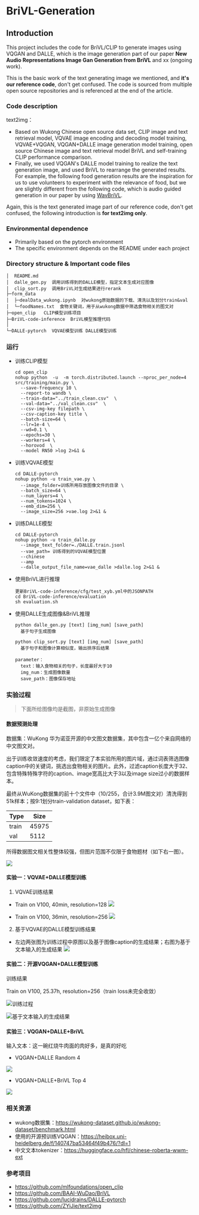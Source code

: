 # BriVL-Generation

## Introduction

This project includes the code for BriVL/CLIP to generate images using VQGAN and DALLE, which is the image generation part of our paper **New Audio Representations Image Gan Generation from BriVL** and xx (ongoing work).

This is the basic work of the text generating image we mentioned, and **it's our reference code**, don't get confused. The code is sourced from multiple open source repositories and is referenced at the end of the article.

### Code description

text2img：

- Based on Wukong Chinese open source data set, CLIP image and text retrieval model, VQVAE image encoding and decoding model training, VQVAE+VQGAN, VQGAN+DALLE image generation model training, open source Chinese image and text retrieval model BriVL and self-training CLIP performance comparison.
- Finally, we used VQGAN's DALLE model training to realize the text generation image, and used BriVL to rearrange the generated results. For example, the following food generation results are the inspiration for us to use volunteers to experiment with the relevance of food, but we are slightly different from the following code, which is audio guided generation in our paper by using [WavBriVL](https://github.com/FangSen9000/WavBriVL).

Again, this is the text generated image part of our reference code, don't get confused, the following introduction is **for text2img only**.

### Environmental dependence

- Primarily based on the pytorch environment
- The specific environment depends on the README under each project

### Directory structure & Important code files

```
│  README.md
│  dalle_gen.py  调用训练得到的DALLE模型，指定文本生成对应图像
│  clip_sort.py  调用BriVL对生成结果进行rerank
├─form_data
│  ├─dealData_wukong.ipynb  对wukong原始数据的下载、清洗以及划分train&val
│  └─foodNames.txt  食物关键词，用于从wukong数据中筛选食物相关的图文对
├─open_clip   CLIP模型训练项目
├─BriVL-code-inference  BriVL模型推理代码
│  
└─DALLE-pytorch  VQVAE模型训练 DALLE模型训练

```

### 运行

- 训练CLIP模型

  ```
  cd open_clip
  nohup python  -u  -m torch.distributed.launch --nproc_per_node=4  src/training/main.py \
    --save-frequency 10 \
    --report-to wandb \
    --train-data="../train_clean.csv"  \  
    --val-data="../val_clean.csv"  \
    --csv-img-key filepath \
    --csv-caption-key title \
    --batch-size=64 \
    --lr=1e-4 \
    --wd=0.1 \
    --epochs=30 \
    --workers=4 \
    --horovod  \
    --model RN50 >log 2>&1 &
  ```

- 训练VQVAE模型
  
  ```
  cd DALLE-pytorch
  nohup python -u train_vae.py \
    --image_folder=训练所用存放图像文件的目录 \
    --batch_size=64 \
    --num_layers=4 \
    --num_tokens=1024 \
    --emb_dim=256 \
    --image_size=256 >vae.log 2>&1 &
  ```

- 训练DALLE模型

  ```
  cd DALLE-pytorch
  nohup python -u train_dalle.py
    --image_text_folder=./DALLE.train.jsonl
    --vae_path= 训练得到的VQVAE模型位置 
    --chinese 
    --amp 
    --dalle_output_file_name=vae_dalle >dalle.log 2>&1 &
  ```

- 使用BriVL进行推理

  ```
  更新BriVL-code-inference/cfg/test_xyb.yml中的JSONPATH
  cd BriVL-code-inference/evaluation
  sh evaluation.sh
  ```

- 使用DALLE生成图像&BriVL推理

  ```
  python dalle_gen.py [text] [img_num] [save_path]
    基于句子生成图像

  python clip_sort.py [text] [img_num] [save_path]
    基于句子和图像计算相似度，输出排序后结果
  
  parameter：
    text：输入食物相关的句子，长度最好大于10
    img_num：生成图像数量
    save_path：图像保存地址
  ```

### 实验过程

> 下面所给图像均是截图，非原始生成图像

#### **数据预测处理**

数据集：WuKong 华为诺亚开源的中文图文数据集，其中包含一亿个来自网络的中文图文对。

出于训练收敛速度的考虑，我们限定了本实验所用的图片域，通过词表筛选图像caption中的关键词，挑选出食物相关的图片。此外，过滤caption长度大于32、包含特殊特殊字符的caption、image宽高比大于3以及image size过小的数据样本。

最终从WuKong数据集的前十个文件中（10/255，合计3.9M图文对）清洗得到51k样本；按9:1划分train-validation dataset，如下表：

| Type  | Size  |
| ----- | ----- |
| train | 45975 |
| val   | 5112  |

所得数据图文相关性整体较强，但图片范围不仅限于食物题材（如下右一图）。

![](img/1.png)

#### **实验一：VQVAE+DALLE模型训练**

1. VQVAE训练结果

- Train on V100, 40min, resolution=128
![](img/2.png)

- Train on V100, 36min, resolution=256
![](img/3.png)

2. 基于VQVAE的DALLE模型训练结果
- 左边两张图为训练过程中原图以及基于图像caption的生成结果；右图为基于文本输入的生成结果
![](img/4.png)



#### **实验二：开源VQGAN+DALLE模型训练**

训练结果

Train on V100, 25.37h, resolution=256（train loss未完全收敛）

![训练过程](img/5.png)

![基于文本输入的生成结果](img/6.png)

#### **实验三：VQGAN+DALLE+BriVL**

输入文本：这一碗红烧牛肉面的肉好多，是真的好吃

- VQGAN+DALLE  Random 4

![](img/7.png)

- VQGAN+DALLE+BriVL  Top 4

![](img/8.png)


### 相关资源

- wukong数据集：https://wukong-dataset.github.io/wukong-dataset/benchmark.html
- 使用的开源预训练VQGAN：https://heibox.uni-heidelberg.de/f/140747ba53464f49b476/?dl=1
- 中文文本tokenizer：https://huggingface.co/hfl/chinese-roberta-wwm-ext

### 参考项目

- https://github.com/mlfoundations/open_clip
- https://github.com/BAAI-WuDao/BriVL
- https://github.com/lucidrains/DALLE-pytorch
- https://github.com/ZYiJie/text2img
